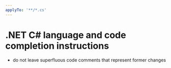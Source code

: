 ```yaml
---
applyTo: '**/*.cs'
---
```


# .NET C# language and code completion instructions

- do not leave superfluous code comments that represent former changes
